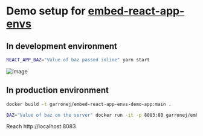 # Demo setup for [embed-react-app-envs](https://github.com/garronej/embed-environnement-variables)

## In development environment

```bash
REACT_APP_BAZ="Value of baz passed inline" yarn start
```

![image](https://user-images.githubusercontent.com/6702424/111198629-0dff9200-85c0-11eb-873b-42aac78a2a4e.png)

## In production environment

```bash
docker build -t garronej/embed-react-app-envs-demo-app:main .

BAZ="Value of baz on the server" docker run -it -p 8083:80 garronej/embed-react-app-envs-demo-app:main
```
Reach http://localhost:8083
